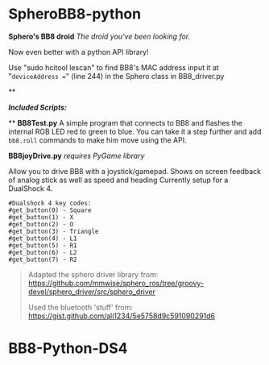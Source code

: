 # SpheroBB8-python
**Sphero's BB8 droid** 
*The droid you've been looking for.*

Now even better with a python API library!

Use "sudo hcitool lescan" to find BB8's MAC address 
input it at "`deviceAddress =`" (line 244) in the Sphero class in BB8_driver.py

**

***Included Scripts:***

**
**BB8Test.py**
A simple program that connects to BB8 and flashes the internal RGB LED red to green to blue. You can take it a step further and add `bb8.roll` commands to make him move using the API. 

**BB8joyDrive.py**
*requires PyGame library* 

Allow you to drive BB8 with a joystick/gamepad.
Shows on screen feedback of analog stick as well as speed and heading
Currently setup for a DualShock 4.

	#Dualshock 4 key codes:
	#get_button(0) - Square
	#get_button(1) - X
	#get_button(2) - O
	#get_button(3) - Triangle
	#get_button(4) - L1
	#get_button(5) - R1
	#get_button(6) - L2
	#get_button(7) - R2

> Adapted the sphero driver library from:
> https://github.com/mmwise/sphero_ros/tree/groovy-devel/sphero_driver/src/sphero_driver
> 
> Used the bluetooth 'stuff' from:
> https://gist.github.com/ali1234/5e5758d9c591090291d6


# BB8-Python-DS4
